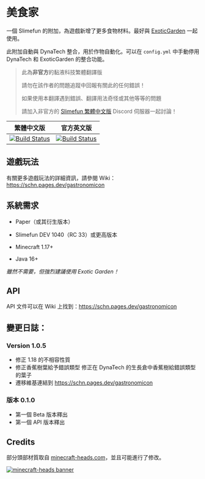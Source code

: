 # 美食家

一個 Slimefun 的附加，為遊戲新增了更多食物材料。最好與 [ExoticGarden](https://github.com/TheBusyBiscuit/ExoticGarden) 一起使用。

此附加自動與 DynaTech 整合，用於作物自動化。可以在 `config.yml` 中手動停用 DynaTech 和 ExoticGarden 的整合功能。

> 此為**非官方**的黏液科技繁體翻譯版
>
> 請勿在該作者的問題追蹤中回報有關此的任何錯誤！
>
> 如果使用本翻譯遇到錯誤、翻譯用法奇怪或其他等等的問題
>
> 請加入非官方的 [Slimefun 繁體中文版][TraditionalChinese-DiscordLink] Discord 伺服器一起討論！

| 繁體中文版 | 官方英文版 |
| -------- | -------- |
| [![Build Status][TraditionalChinese-Badge]][TraditionalChinese-Link] | [![Build Status][Official-Badge]][Official-Link] |

[TraditionalChinese-Badge]: https://xmikux.github.io/builds/SlimeTraditionalTranslation/Gastronomicon/master/badge.svg
[TraditionalChinese-Link]: https://xmikux.github.io/builds/SlimeTraditionalTranslation/Gastronomicon/master/
[TraditionalChinese-DiscordLink]: https://discord.gg/GF4CwjFXT9
[Official-Badge]: https://thebusybiscuit.github.io/builds/SchnTgaiSpock/Gastronomicon/master/badge.svg
[Official-Link]: https://thebusybiscuit.github.io/builds/SchnTgaiSpock/Gastronomicon/master

## 遊戲玩法

有關更多遊戲玩法的詳細資訊，請參閱 Wiki：https://schn.pages.dev/gastronomicon

## 系統需求

- Paper（或其衍生版本）

- Slimefun DEV 1040（RC 33）或更高版本

- Minecraft 1.17+

- Java 16+

*雖然不需要，但強烈建議使用 Exotic Garden！*

## API

API 文件可以在 Wiki 上找到：https://schn.pages.dev/gastronomicon

## 變更日誌：

### Version 1.0.5

- 修正 1.18 的不相容性質
- 修正香蕉樹葉給予錯誤類型 修正在 DynaTech 的生長倉中香蕉樹給錯誤類型的葉子
- 遷移維基連結到 <https://schn.pages.dev/gastronomicon>

### 版本 0.1.0

- 第一個 Beta 版本釋出
- 第一個 API 版本釋出

## Credits


部分頭部材質取自 [minecraft-heads.com](https://minecraft-heads.com/)，並且可能進行了修改。 

[![minecraft-heads banner](https://minecraft-heads.com/images/banners/minecraft-heads_fullbanner_468x60.png)](https://minecraft-heads.com/)
